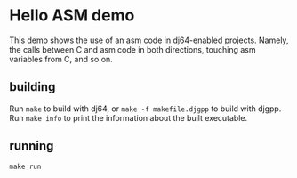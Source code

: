 # Hello ASM demo

This demo shows the use of an asm code in dj64-enabled projects.
Namely, the calls between C and asm code in both directions,
touching asm variables from C, and so on.

## building

Run `make` to build with dj64, or `make -f makefile.djgpp` to build
with djgpp. Run `make info` to print the information about the built
executable.

## running

`make run`
